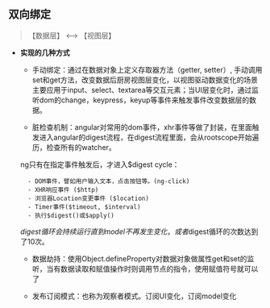 ## 双向绑定

>【数据层】 <--> 【视图层】

* **实现的几种方式**

    - 手动绑定：通过在数据对象上定义存取器方法（getter, setter）, 手动调用set和get方法，改变数据后厨房视图层变化，以视图驱动数据变化的场景主要应用于input、select、textarea等交互元素；当UI层变化时，通过监听dom的change，keypress，keyup等事件来触发事件改变数据层的数据。

    - 脏检查机制：angular对常用的dom事件，xhr事件等做了封装，在里面触发进入angular的digest流程，在digest流程里面，会从rootscope开始遍历，检查所有的watcher。

     ng只有在指定事件触发后，才进入$digest cycle：

        - DOM事件，譬如用户输入文本，点击按钮等。(ng-click)
        - XHR响应事件 ($http)
        - 浏览器Location变更事件 ($location)
        - Timer事件($timeout, $interval)
        - 执行$digest()或$apply()

    $digest循环会持续运行直到model不再发生变化，或者$digest循环的次数达到了10次。

    - 数据劫持：使用Object.defineProperty对数据对象做属性get和set的监听，当有数据读取和赋值操作时则调用节点的指令，使用赋值符号就可以了

    - 发布订阅模式：也称为观察者模式。订阅UI变化，订阅model变化



